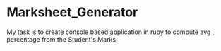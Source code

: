 # Marksheet_Generator
My task is to create console based application in ruby to compute avg , percentage from the Student's Marks
